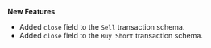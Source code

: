 **New Features**

* Added `close` field to the `Sell` transaction schema.
* Added `close` field to the `Buy Short` transaction schema.
